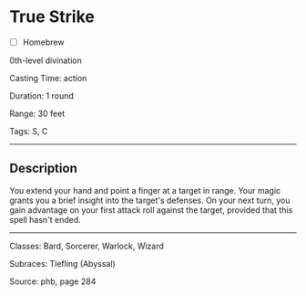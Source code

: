 # True Strike

- [ ] Homebrew

0th-level divination

Casting Time: action

Duration: 1 round

Range: 30 feet

Tags: S, C

---

## Description
You extend your hand and point a finger at a target in range. Your magic grants you a brief insight into the target's defenses. On your next turn, you gain advantage on your first attack roll against the target, provided that this spell hasn't ended.

---

Classes: Bard, Sorcerer, Warlock, Wizard

Subraces: Tiefling (Abyssal)

Source: phb, page 284
